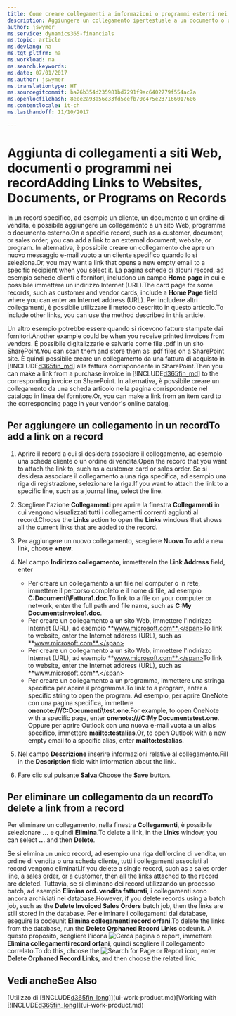 ```yaml
---
title: Come creare collegamenti a informazioni o programmi esterni nei record | Microsoft Docs
description: Aggiungere un collegamento ipertestuale a un documento o un sito Web in un record specifico, ad esempio, un cliente o un documento.
author: jswymer
ms.service: dynamics365-financials
ms.topic: article
ms.devlang: na
ms.tgt_pltfrm: na
ms.workload: na
ms.search.keywords: 
ms.date: 07/01/2017
ms.author: jswymer
ms.translationtype: HT
ms.sourcegitcommit: ba26b354d235981bd7291f9ac6402779f554ac7a
ms.openlocfilehash: 8eee2a93a56c33fd5cefb70c475e237166017606
ms.contentlocale: it-ch
ms.lasthandoff: 11/10/2017

---
```

# <a name="adding-links-to-websites-documents-or-programs-on-records"></a><span data-ttu-id="bc7bf-103">Aggiunta di collegamenti a siti Web, documenti o programmi nei record</span><span class="sxs-lookup"><span data-stu-id="bc7bf-103">Adding Links to Websites, Documents, or Programs on Records</span></span>
<span data-ttu-id="bc7bf-104">In un record specifico, ad esempio un cliente, un documento o un ordine di vendita, è possibile aggiungere un collegamento a un sito Web, programma o documento esterno.</span><span class="sxs-lookup"><span data-stu-id="bc7bf-104">On a specific record, such as a customer, document, or sales order, you can add a link to an external document, website, or program.</span></span> <span data-ttu-id="bc7bf-105">In alternativa, è possibile creare un collegamento che apre un nuovo messaggio e-mail vuoto a un cliente specifico quando lo si seleziona.</span><span class="sxs-lookup"><span data-stu-id="bc7bf-105">Or, you may want a link that opens a new empty email to a specific recipient when you select it.</span></span> <span data-ttu-id="bc7bf-106">La pagina schede di alcuni record, ad esempio schede clienti e fornitori, includono un campo **Home page** in cui è possibile immettere un indirizzo Internet (URL).</span><span class="sxs-lookup"><span data-stu-id="bc7bf-106">The card page for some records, such as customer and vendor cards, include a **Home Page** field where you can enter an Internet address (URL).</span></span> <span data-ttu-id="bc7bf-107">Per includere altri collegamenti, è possibile utilizzare il metodo descritto in questo articolo.</span><span class="sxs-lookup"><span data-stu-id="bc7bf-107">To include other links, you can use the method described in this article.</span></span>

<span data-ttu-id="bc7bf-108">Un altro esempio potrebbe essere quando si ricevono fatture stampate dai fornitori.</span><span class="sxs-lookup"><span data-stu-id="bc7bf-108">Another example could be when you receive printed invoices from vendors.</span></span> <span data-ttu-id="bc7bf-109">È possibile digitalizzarle e salvarle come file .pdf in un sito SharePoint.</span><span class="sxs-lookup"><span data-stu-id="bc7bf-109">You can scan them and store them as .pdf files on a SharePoint site.</span></span> <span data-ttu-id="bc7bf-110">È quindi possibile creare un collegamento da una fattura di acquisto in [!INCLUDE[d365fin_md](includes/d365fin_md.md)] alla fattura corrispondente in SharePoint.</span><span class="sxs-lookup"><span data-stu-id="bc7bf-110">Then you can make a link from a purchase invoice in [!INCLUDE[d365fin_md](includes/d365fin_md.md)] to the corresponding invoice on  SharePoint.</span></span> <span data-ttu-id="bc7bf-111">In alternativa, è possibile creare un collegamento da una scheda articolo nella pagina corrispondente nel catalogo in linea del fornitore.</span><span class="sxs-lookup"><span data-stu-id="bc7bf-111">Or, you can make a link from an item card to the corresponding page in your vendor's online catalog.</span></span>

## <a name="to-add-a-link-on-a-record"></a><span data-ttu-id="bc7bf-112">Per aggiungere un collegamento in un record</span><span class="sxs-lookup"><span data-stu-id="bc7bf-112">To add a link on a record</span></span>   

1.  <span data-ttu-id="bc7bf-113">Aprire il record a cui si desidera associare il collegamento, ad esempio una scheda cliente o un ordine di vendita.</span><span class="sxs-lookup"><span data-stu-id="bc7bf-113">Open the record that you want to attach the link to, such as a customer card or sales order.</span></span> <span data-ttu-id="bc7bf-114">Se si desidera associare il collegamento a una riga specifica, ad esempio una riga di registrazione, selezionare la riga.</span><span class="sxs-lookup"><span data-stu-id="bc7bf-114">If you want to attach the link to a specific line, such as a journal line, select the line.</span></span>  

2.  <span data-ttu-id="bc7bf-115">Scegliere l'azione **Collegamenti** per aprire la finestra **Collegamenti** in cui vengono visualizzati tutti i collegamenti correnti aggiunti al record.</span><span class="sxs-lookup"><span data-stu-id="bc7bf-115">Choose the **Links** action to open the **Links** windows that shows all the current links that are added to the record.</span></span>

3. <span data-ttu-id="bc7bf-116">Per aggiungere un nuovo collegamento, scegliere **Nuovo**.</span><span class="sxs-lookup"><span data-stu-id="bc7bf-116">To add a new link, choose **+new**.</span></span>

4.  <span data-ttu-id="bc7bf-117">Nel campo **Indirizzo collegamento**, immettere</span><span class="sxs-lookup"><span data-stu-id="bc7bf-117">In the **Link Address** field, enter</span></span>

    -   <span data-ttu-id="bc7bf-118">Per creare un collegamento a un file nel computer o in rete, immettere il percorso completo e il nome di file, ad esempio **C:Documenti\Fattura1.doc**.</span><span class="sxs-lookup"><span data-stu-id="bc7bf-118">To link to a file on your computer or network, enter the full path and file name, such as  **C:My Documentsinvoice1.doc**.</span></span>
    -   <span data-ttu-id="bc7bf-119">Per creare un collegamento a un sito Web, immettere l'indirizzo Internet (URL), ad esempio **www.microsoft.com**.</span><span class="sxs-lookup"><span data-stu-id="bc7bf-119">To link to website, enter the Internet address (URL), such as **www.microsoft.com**.</span></span>
    -   <span data-ttu-id="bc7bf-120">Per creare un collegamento a un sito Web, immettere l'indirizzo Internet (URL), ad esempio **www.microsoft.com**.</span><span class="sxs-lookup"><span data-stu-id="bc7bf-120">To link to website, enter the Internet address (URL), such as **www.microsoft.com**.</span></span>
    -   <span data-ttu-id="bc7bf-121">Per creare un collegamento a un programma, immettere una stringa specifica per aprire il programma.</span><span class="sxs-lookup"><span data-stu-id="bc7bf-121">To link to a program, enter a specific string to open the program.</span></span> <span data-ttu-id="bc7bf-122">Ad esempio, per aprire OneNote con una pagina specifica, immettere **onenote:///C:Documenti\test.one**.</span><span class="sxs-lookup"><span data-stu-id="bc7bf-122">For example, to open OneNote with a specific page, enter **onenote:///C:My Documentstest.one**.</span></span> <span data-ttu-id="bc7bf-123">Oppure per aprire Outlook con una nuova e-mail vuota a un alias specifico, immettere **mailto:testalias**.</span><span class="sxs-lookup"><span data-stu-id="bc7bf-123">Or, to open Outlook with a new empty email to a specific alias, enter **mailto:testalias**.</span></span>  

5.  <span data-ttu-id="bc7bf-124">Nel campo **Descrizione** inserire informazioni relative al collegamento.</span><span class="sxs-lookup"><span data-stu-id="bc7bf-124">Fill in the **Description** field with information about the link.</span></span>  

6.  <span data-ttu-id="bc7bf-125">Fare clic sul pulsante **Salva**.</span><span class="sxs-lookup"><span data-stu-id="bc7bf-125">Choose the **Save** button.</span></span>  

## <a name="to-delete-a-link-from-a-record"></a><span data-ttu-id="bc7bf-126">Per eliminare un collegamento da un record</span><span class="sxs-lookup"><span data-stu-id="bc7bf-126">To delete a link from a record</span></span>  

<span data-ttu-id="bc7bf-127">Per eliminare un collegamento, nella finestra **Collegamenti**, è possibile selezionare **…** e quindi **Elimina**.</span><span class="sxs-lookup"><span data-stu-id="bc7bf-127">To delete a link, in the **Links** window, you can select **...** and then **Delete**.</span></span>

<span data-ttu-id="bc7bf-128">Se si elimina un unico record, ad esempio una riga dell'ordine di vendita, un ordine di vendita o una scheda cliente, tutti i collegamenti associati al record vengono eliminati.</span><span class="sxs-lookup"><span data-stu-id="bc7bf-128">If you delete a single record, such as a sales order line, a sales order, or a customer, then all the links attached to the record are deleted.</span></span> <span data-ttu-id="bc7bf-129">Tuttavia, se si eliminano dei record utilizzando un processo batch, ad esempio **Elimina ord. vendita fatturati**, i collegamenti sono ancora archiviati nel database.</span><span class="sxs-lookup"><span data-stu-id="bc7bf-129">However, if you delete records using a batch job, such as the **Delete Invoiced Sales Orders** batch job, then the links are still stored in the database.</span></span> <span data-ttu-id="bc7bf-130">Per eliminare i collegamenti dal database, eseguire la codeunit **Elimina collegamenti record orfani**.</span><span class="sxs-lookup"><span data-stu-id="bc7bf-130">To delete the links from the database, run the **Delete Orphaned Record Links** codeunit.</span></span> <span data-ttu-id="bc7bf-131">A questo proposito, scegliere l'icona ![Cerca pagina o report](media/ui-search/search_small.png "icona Cerca pagina o report"), immettere **Elimina collegamenti record orfani**, quindi scegliere il collegamento correlato.</span><span class="sxs-lookup"><span data-stu-id="bc7bf-131">To do this, choose the ![Search for Page or Report](media/ui-search/search_small.png "Search for Page or Report icon") icon, enter **Delete Orphaned Record Links**, and then choose the related link.</span></span>   

<!-- ### To run delete orphaned record links  

1.  Choose the ![Search for Page or Report](media/ui-search/search_small.png "Search for Page or Report icon") icon, enter **Data Deletion**, and then choose the related link.  

2.  On the **Data Deletion** page, choose **Tasks**, and then choose **Delete Orphaned Record Links**.  -->

## <a name="see-also"></a><span data-ttu-id="bc7bf-132">Vedi anche</span><span class="sxs-lookup"><span data-stu-id="bc7bf-132">See Also</span></span>  
<span data-ttu-id="bc7bf-133">[Utilizzo di [!INCLUDE[d365fin_long](includes/d365fin_long_md.md)]](ui-work-product.md)</span><span class="sxs-lookup"><span data-stu-id="bc7bf-133">[Working with [!INCLUDE[d365fin_long](includes/d365fin_long_md.md)]](ui-work-product.md)</span></span>  

